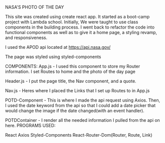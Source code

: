 NASA'S PHOTO OF THE DAY

This site was created using create react app. It started as a boot-camp 
project with Lambda school. Initially, We were taught to use class 
components in the building process. I went back to refactor the code into 
functional components as well as to give it a home page, a styling revamp, 
and responsiveness.

I used the APOD api located at https://api.nasa.gov/

The page was styled using styled-components

COMPONENTS: App.js - I used this component to store my Router information. 
I set Routes to home and the photo of the day page

Header.js -  I put the page title, the Nav component, and a quote.

Nav.js - Heres where I placed the Links that I set up Routes to in App.js

POTD-Component - This is where I made the api request using Axios. Then, I 
used the date keyword from the api so that I could add a date picker that 
would change the image if the date changed(with an event handler).

POTDContainer - I render all the needed information I pulled from the api 
on here.
PROGRAMS USED:

React
Axios
Styled-Components
React-Router-Dom(Router, Route, Link)
